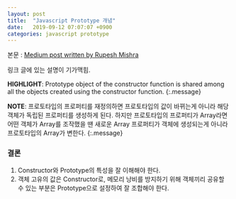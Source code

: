 ```yaml
---
layout: post
title:  "Javascript Prototype 개념"
date:   2019-09-12 07:07:07 +0900
categories: javascript prototype
---
```

본문 : [Medium post written by Rupesh Mishra][1]

링크 글에 있는 설명이 기가맥힘.

**HIGHLIGHT**: Prototype object of the constructor function is shared among all the objects created using the constructor function.
{:.message}

**NOTE**: 프로토타입의 프로퍼티를 재정의하면 프로토타입의 값이 바뀌는게 아니라 해당 객체가 독립된 프로퍼티를 생성하게 된다. 하지만 프로토타입의 프로퍼티가 Array라면 어떤 객체가 Array를 조작했을 땐 새로운 Array 프로퍼티가 객체에 생성되는게 아니라 프로토타입의 Array가 변한다.
{:.message}

### 결론
1. Constructor와 Prototype의 특성을 잘 이해해야 한다.
2. 객체 고유의 값은 Constructor로, 메모리 낭비를 방지하기 위해 객체끼리 공유할 수 있는 부분은 Prototype으로 설정하여 잘  조합해야 한다.


[1]: https://medium.com/better-programming/prototypes-in-javascript-5bba2990e04b